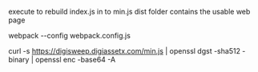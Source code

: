 execute to rebuild index.js in to min.js
dist folder contains the usable web page

webpack --config webpack.config.js

curl -s https://digisweep.digiassetx.com/min.js | openssl dgst -sha512 -binary | openssl enc -base64 -A